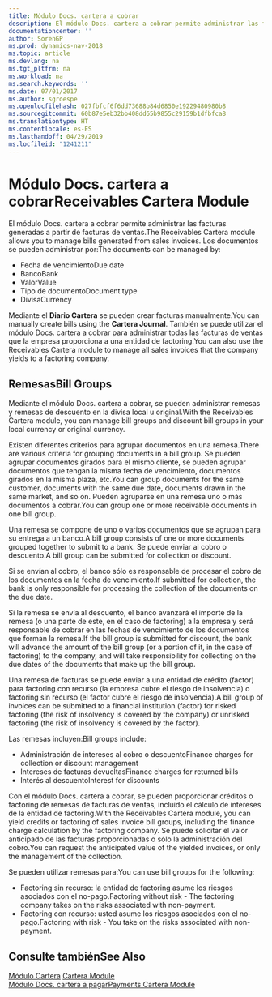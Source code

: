 ```yaml
---
title: Módulo Docs. cartera a cobrar
description: El módulo Docs. cartera a cobrar permite administrar las facturas generadas a partir de facturas de ventas.
documentationcenter: ''
author: SorenGP
ms.prod: dynamics-nav-2018
ms.topic: article
ms.devlang: na
ms.tgt_pltfrm: na
ms.workload: na
ms.search.keywords: ''
ms.date: 07/01/2017
ms.author: sgroespe
ms.openlocfilehash: 027fbfcf6f6dd73688b84d6850e19229480980b8
ms.sourcegitcommit: 60b87e5eb32bb408dd65b9855c29159b1dfbfca8
ms.translationtype: HT
ms.contentlocale: es-ES
ms.lasthandoff: 04/29/2019
ms.locfileid: "1241211"
---
```

# <a name="receivables-cartera-module"></a><span data-ttu-id="61c78-103">Módulo Docs. cartera a cobrar</span><span class="sxs-lookup"><span data-stu-id="61c78-103">Receivables Cartera Module</span></span>
<span data-ttu-id="61c78-104">El módulo Docs. cartera a cobrar permite administrar las facturas generadas a partir de facturas de ventas.</span><span class="sxs-lookup"><span data-stu-id="61c78-104">The Receivables Cartera module allows you to manage bills generated from sales invoices.</span></span> <span data-ttu-id="61c78-105">Los documentos se pueden administrar por:</span><span class="sxs-lookup"><span data-stu-id="61c78-105">The documents can be managed by:</span></span>  

- <span data-ttu-id="61c78-106">Fecha de vencimiento</span><span class="sxs-lookup"><span data-stu-id="61c78-106">Due date</span></span>  
- <span data-ttu-id="61c78-107">Banco</span><span class="sxs-lookup"><span data-stu-id="61c78-107">Bank</span></span>  
- <span data-ttu-id="61c78-108">Valor</span><span class="sxs-lookup"><span data-stu-id="61c78-108">Value</span></span>  
- <span data-ttu-id="61c78-109">Tipo de documento</span><span class="sxs-lookup"><span data-stu-id="61c78-109">Document type</span></span>  
- <span data-ttu-id="61c78-110">Divisa</span><span class="sxs-lookup"><span data-stu-id="61c78-110">Currency</span></span>  

<span data-ttu-id="61c78-111">Mediante el **Diario Cartera** se pueden crear facturas manualmente.</span><span class="sxs-lookup"><span data-stu-id="61c78-111">You can manually create bills using the **Cartera Journal**.</span></span> <span data-ttu-id="61c78-112">También se puede utilizar el módulo Docs. cartera a cobrar para administrar todas las facturas de ventas que la empresa proporciona a una entidad de factoring.</span><span class="sxs-lookup"><span data-stu-id="61c78-112">You can also use the Receivables Cartera module to manage all sales invoices that the company yields to a factoring company.</span></span>  

## <a name="bill-groups"></a><span data-ttu-id="61c78-113">Remesas</span><span class="sxs-lookup"><span data-stu-id="61c78-113">Bill Groups</span></span>  
<span data-ttu-id="61c78-114">Mediante el módulo Docs. cartera a cobrar, se pueden administrar remesas y remesas de descuento en la divisa local u original.</span><span class="sxs-lookup"><span data-stu-id="61c78-114">With the Receivables Cartera module, you can manage bill groups and discount bill groups in your local currency or original currency.</span></span>  

<span data-ttu-id="61c78-115">Existen diferentes criterios para agrupar documentos en una remesa.</span><span class="sxs-lookup"><span data-stu-id="61c78-115">There are various criteria for grouping documents in a bill group.</span></span> <span data-ttu-id="61c78-116">Se pueden agrupar documentos girados para el mismo cliente, se pueden agrupar documentos que tengan la misma fecha de vencimiento, documentos girados en la misma plaza, etc.</span><span class="sxs-lookup"><span data-stu-id="61c78-116">You can group documents for the same customer, documents with the same due date, documents drawn in the same market, and so on.</span></span> <span data-ttu-id="61c78-117">Pueden agruparse en una remesa uno o más documentos a cobrar.</span><span class="sxs-lookup"><span data-stu-id="61c78-117">You can group one or more receivable documents in one bill group.</span></span>  

<span data-ttu-id="61c78-118">Una remesa se compone de uno o varios documentos que se agrupan para su entrega a un banco.</span><span class="sxs-lookup"><span data-stu-id="61c78-118">A bill group consists of one or more documents grouped together to submit to a bank.</span></span> <span data-ttu-id="61c78-119">Se puede enviar al cobro o descuento.</span><span class="sxs-lookup"><span data-stu-id="61c78-119">A bill group can be submitted for collection or discount.</span></span>  

<span data-ttu-id="61c78-120">Si se envían al cobro, el banco sólo es responsable de procesar el cobro de los documentos en la fecha de vencimiento.</span><span class="sxs-lookup"><span data-stu-id="61c78-120">If submitted for collection, the bank is only responsible for processing the collection of the documents on the due date.</span></span>  

<span data-ttu-id="61c78-121">Si la remesa se envía al descuento, el banco avanzará el importe de la remesa (o una parte de este, en el caso de factoring) a la empresa y será responsable de cobrar en las fechas de vencimiento de los documentos que forman la remesa.</span><span class="sxs-lookup"><span data-stu-id="61c78-121">If the bill group is submitted for discount, the bank will advance the amount of the bill group (or a portion of it, in the case of factoring) to the company, and will take responsibility for collecting on the due dates of the documents that make up the bill group.</span></span>  

<span data-ttu-id="61c78-122">Una remesa de facturas se puede enviar a una entidad de crédito (factor) para factoring con recurso (la empresa cubre el riesgo de insolvencia) o factoring sin recurso (el factor cubre el riesgo de insolvencia).</span><span class="sxs-lookup"><span data-stu-id="61c78-122">A bill group of invoices can be submitted to a financial institution (factor) for risked factoring (the risk of insolvency is covered by the company) or unrisked factoring (the risk of insolvency is covered by the factor).</span></span>  

<span data-ttu-id="61c78-123">Las remesas incluyen:</span><span class="sxs-lookup"><span data-stu-id="61c78-123">Bill groups include:</span></span>  

- <span data-ttu-id="61c78-124">Administración de intereses al cobro o descuento</span><span class="sxs-lookup"><span data-stu-id="61c78-124">Finance charges for collection or discount management</span></span>  
- <span data-ttu-id="61c78-125">Intereses de facturas devueltas</span><span class="sxs-lookup"><span data-stu-id="61c78-125">Finance charges for returned bills</span></span>  
- <span data-ttu-id="61c78-126">Interés al descuento</span><span class="sxs-lookup"><span data-stu-id="61c78-126">Interest for discounts</span></span>  

<span data-ttu-id="61c78-127">Con el módulo Docs. cartera a cobrar, se pueden proporcionar créditos o factoring de remesas de facturas de ventas, incluido el cálculo de intereses de la entidad de factoring.</span><span class="sxs-lookup"><span data-stu-id="61c78-127">With the Receivables Cartera module, you can yield credits or factoring of sales invoice bill groups, including the finance charge calculation by the factoring company.</span></span> <span data-ttu-id="61c78-128">Se puede solicitar el valor anticipado de las facturas proporcionadas o sólo la administración del cobro.</span><span class="sxs-lookup"><span data-stu-id="61c78-128">You can request the anticipated value of the yielded invoices, or only the management of the collection.</span></span>  

<span data-ttu-id="61c78-129">Se pueden utilizar remesas para:</span><span class="sxs-lookup"><span data-stu-id="61c78-129">You can use bill groups for the following:</span></span>  

- <span data-ttu-id="61c78-130">Factoring sin recurso: la entidad de factoring asume los riesgos asociados con el no-pago.</span><span class="sxs-lookup"><span data-stu-id="61c78-130">Factoring without risk - The factoring company takes on the risks associated with non-payment.</span></span>  
- <span data-ttu-id="61c78-131">Factoring con recurso: usted asume los riesgos asociados con el no-pago.</span><span class="sxs-lookup"><span data-stu-id="61c78-131">Factoring with risk - You take on the risks associated with non-payment.</span></span>  

## <a name="see-also"></a><span data-ttu-id="61c78-132">Consulte también</span><span class="sxs-lookup"><span data-stu-id="61c78-132">See Also</span></span>  
 <span data-ttu-id="61c78-133">[Módulo Cartera](cartera-module.md) </span><span class="sxs-lookup"><span data-stu-id="61c78-133">[Cartera Module](cartera-module.md) </span></span>  
 [<span data-ttu-id="61c78-134">Módulo Docs. cartera a pagar</span><span class="sxs-lookup"><span data-stu-id="61c78-134">Payments Cartera Module</span></span>](payments-cartera-module.md)
